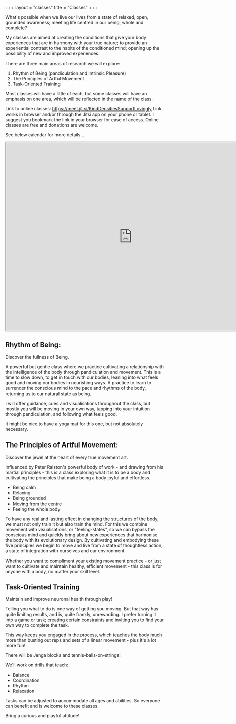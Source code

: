 +++
layout = "classes"
title = "Classes"
+++

What's possible when we live our lives from a state of relaxed, open, grounded awareness; meeting life centred in our being, whole and complete? 

My classes are aimed at creating the conditions that give your body experiences that are in harmony with your true nature; to provide an experiential contrast to the habits of the conditioned mind; opening up the possibility of new and improved experiences. 

There are three main areas of research we will explore:
1. Rhythm of Being (pandiculation and Intrinsic Pleasure)
2. The Principles of Artful Movement
3. Task-Oriented Training

Most classes will have a little of each, but some classes will have an emphasis on one area, which will be reflected in the name of the class. 

Link to online classes: https://meet.jit.si/KindDensitiesSupportLovingly
Link works in browser and/or through the Jitsi app on your phone or tablet. I suggest you bookmark the link in your browser for ease of access. Online classes are free and donations are welcome. 

See below calendar for more details...

<div class="post-video">
  <div class="post-video__wrap">
   <iframe src="https://calendar.google.com/calendar/embed?height=600&wkst=1&bgcolor=%23fd7b33&ctz=Europe%2FLondon&showPrint=0&showTitle=0&src=Z3VzdG9qaWppamlAZ21haWwuY29t&src=YWRkcmVzc2Jvb2sjY29udGFjdHNAZ3JvdXAudi5jYWxlbmRhci5nb29nbGUuY29t&src=YTExYWYyZWZlZWMzOTkxMGJlY2EzODUxZTMzZDU4Yjc1MGE3Njk1MGQzMjA1ZjQ0MjE2NTZlMmEyMGRkYzhmZkBncm91cC5jYWxlbmRhci5nb29nbGUuY29t&color=%237CB342&color=%23F6BF26&color=%23F09300" style="border:solid 1px #777" width="800" height="600" frameborder="0" scrolling="no"></iframe>
  </div>
</div>

## Rhythm of Being:

Discover the fullness of Being.

A powerful but gentle class where we practice cultivating a relationship with the intelligence of the body through pandiculation and movement. This is a time to slow down, to get in touch with our bodies, leaning into what feels good and moving our bodies in nourishing ways. A practice to learn to surrender the conscious mind to the pace and rhythms of the body, returning us to our natural state as being.

I will offer guidance, cues and visualisations throughout the class, but mostly you will be moving in your own way, tapping into your intuition through pandiculation, and following what feels good.

It might be nice to have a yoga mat for this one, but not absolutely necessary.


## The Principles of Artful Movement:

Discover the jewel at the heart of every true movement art. 

Influenced by Peter Ralston's powerful body of work - and drawing from his martial principles - this is a class exploring what it is to be a body and cultivating the principles that make being a body joyful and effortless. 

- Being calm
- Relaxing
- Being grounded
- Moving from the centre
- Feeing the whole body

To have any real and lasting effect in changing the structures of the body, we must not only train it but also train the mind. For this we combine movement with visualisations, or "feeling-states", so we can bypass the conscious mind and quickly bring about new experiences that harmonise the body with its evolutionary design. By cultivating and embodying these five principles we begin to move and live from a state of thoughtless action; a state of integration with ourselves and our environment. 

Whether you want to compliment your existing movement practice - or just want to cultivate and maintain healthy, efficient movement - this class is for anyone with a body, no matter your skill level. 


## Task-Oriented Training

Maintain and improve neuronal health through play!

Telling you what to do is one way of getting you moving. But that way has quite limiting results, and is, quite frankly, unrewarding. I prefer turning it into a game or task; creating certain constraints and inviting you to find your own way to complete the task. 

This way keeps you engaged in the process, which teaches the body much more than busting out reps and sets of a linear movement - plus it's a lot more fun!

There will be Jenga blocks and tennis-balls-on-strings!

We'll work on drills that teach:
- Balance
- Coordination
- Rhythm
- Relaxation

Tasks can be adjusted to accommodate all ages and abilities. So everyone can benefit and is welcome to these classes.

Bring a curious and playful attitude!
